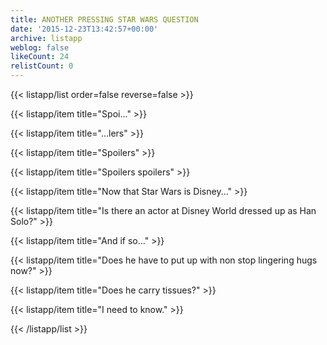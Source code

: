 ```yaml
---
title: ANOTHER PRESSING STAR WARS QUESTION
date: '2015-12-23T13:42:57+00:00'
archive: listapp
weblog: false
likeCount: 24
relistCount: 0
---
```



{{< listapp/list order=false reverse=false >}}

   {{< listapp/item title="Spoi..." >}}

   {{< listapp/item title="...lers" >}}

   {{< listapp/item title="Spoilers" >}}

   {{< listapp/item title="Spoilers spoilers" >}}

   {{< listapp/item title="Now that Star Wars is Disney..." >}}

   {{< listapp/item title="Is there an actor at Disney World dressed up as Han Solo?" >}}

   {{< listapp/item title="And if so..." >}}

   {{< listapp/item title="Does he have to put up with non stop lingering hugs now?" >}}

   {{< listapp/item title="Does he carry tissues?" >}}

   {{< listapp/item title="I need to know." >}}

{{< /listapp/list >}}
